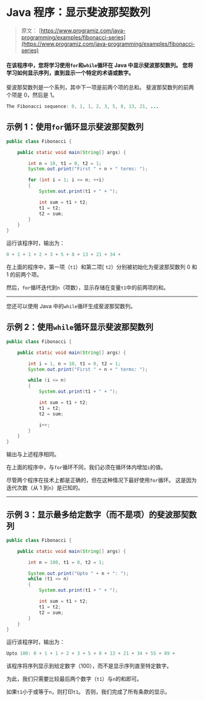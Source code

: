 # Java 程序：显示斐波那契数列

> 原文： [https://www.programiz.com/java-programming/examples/fibonacci-series](https://www.programiz.com/java-programming/examples/fibonacci-series)

#### 在该程序中，您将学习使用`for`和`while`循环在 Java 中显示斐波那契数列。 您将学习如何显示序列，直到显示一个特定的术语或数字。

斐波那契数列是一个系列，其中下一项是前两个项的总和。 斐波那契数列的前两个项是 0，然后是 1。

```java
The Fibonacci sequence: 0, 1, 1, 2, 3, 5, 8, 13, 21, ...

```

## 示例 1：使用`for`循环显示斐波那契数列

```java
public class Fibonacci {

    public static void main(String[] args) {

        int n = 10, t1 = 0, t2 = 1;
        System.out.print("First " + n + " terms: ");

        for (int i = 1; i <= n; ++i)
        {
            System.out.print(t1 + " + ");

            int sum = t1 + t2;
            t1 = t2;
            t2 = sum;
        }
    }
}
```

运行该程序时，输出为：

```java
0 + 1 + 1 + 2 + 3 + 5 + 8 + 13 + 21 + 34 + 
```

在上面的程序中，第一项（`t1`）和第二项[ `t2`）分别被初始化为斐波那契数列 0 和 1 的前两个项。

然后，`for`循环迭代到`n`（项数），显示存储在变量`t1`中的前两项的和。

* * *

您还可以使用 Java 中的`while`循环生成斐波那契数列。

## 示例 2：使用`while`循环显示斐波那契数列

```java
public class Fibonacci {

    public static void main(String[] args) {

        int i = 1, n = 10, t1 = 0, t2 = 1;
        System.out.print("First " + n + " terms: ");

        while (i <= n)
        {
            System.out.print(t1 + " + ");

            int sum = t1 + t2;
            t1 = t2;
            t2 = sum;

            i++;
        }
    }
}
```

输出与上述程序相同。

在上面的程序中，与`for`循环不同，我们必须在循环体内增加`i`的值。

尽管两个程序在技术上都是正确的，但在这种情况下最好使用`for`循环。 这是因为迭代次数（从 1 到`n`）是已知的。

* * *

## 示例 3：显示最多给定数字（而不是项）的斐波那契数列

```java
public class Fibonacci {

    public static void main(String[] args) {

        int n = 100, t1 = 0, t2 = 1;

        System.out.print("Upto " + n + ": ");
        while (t1 <= n)
        {
            System.out.print(t1 + " + ");

            int sum = t1 + t2;
            t1 = t2;
            t2 = sum;
        }
    }
}
```

运行该程序时，输出为：

```java
Upto 100: 0 + 1 + 1 + 2 + 3 + 5 + 8 + 13 + 21 + 34 + 55 + 89 + 
```

该程序将序列显示到给定数字（100），而不是显示序列直至特定数字。

为此，我们只需要比较最后两个数字（`t1`）与`n`的和即可。

如果`t1`小于或等于`n`，则打印`t1`。 否则，我们完成了所有条款的显示。